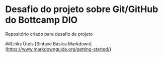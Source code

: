 # Desafio do projeto sobre Git/GitHub do Bottcamp DIO
Repositório criado para desafio de projeto

##Links Úteis
[Sintaxe Básica Markdown]
(https://www.markdownguide.org/getting-started/)
